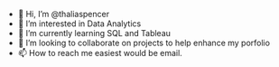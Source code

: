 - 👋 Hi, I’m @thaliaspencer
- 👀 I’m interested in Data Analytics
- 🌱 I’m currently learning SQL and Tableau
- 💞️ I’m looking to collaborate on projects to help enhance my porfolio
- 📫 How to reach me easiest would be email. 

<!---
thaliaspencer/thaliaspencer is a ✨ special ✨ repository because its `README.md` (this file) appears on your GitHub profile.
You can click the Preview link to take a look at your changes.
--->
